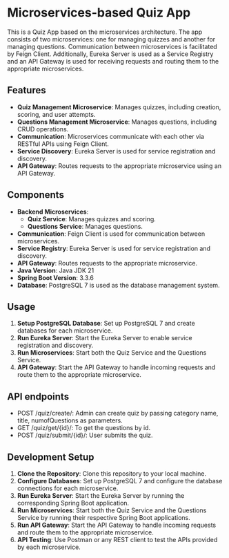 # Microservices-based Quiz App

This is a Quiz App based on the microservices architecture. The app consists of two microservices: one for managing quizzes and another for managing questions. Communication between microservices is facilitated by Feign Client. Additionally, Eureka Server is used as a Service Registry and an API Gateway is used for receiving requests and routing them to the appropriate microservices.

## Features

- **Quiz Management Microservice**: Manages quizzes, including creation, scoring, and user attempts.
- **Questions Management Microservice**: Manages questions, including CRUD operations.
- **Communication**: Microservices communicate with each other via RESTful APIs using Feign Client.
- **Service Discovery**: Eureka Server is used for service registration and discovery.
- **API Gateway**: Routes requests to the appropriate microservice using an API Gateway.

## Components

- **Backend Microservices**:
  - **Quiz Service**: Manages quizzes and scoring.
  - **Questions Service**: Manages questions.
- **Communication**: Feign Client is used for communication between microservices.
- **Service Registry**: Eureka Server is used for service registration and discovery.
- **API Gateway**: Routes requests to the appropriate microservice.
- **Java Version**: Java JDK 21
- **Spring Boot Version**: 3.3.6
- **Database**: PostgreSQL 7 is used as the database management system.

## Usage

1. **Setup PostgreSQL Database**: Set up PostgreSQL 7 and create databases for each microservice.
2. **Run Eureka Server**: Start the Eureka Server to enable service registration and discovery.
3. **Run Microservices**: Start both the Quiz Service and the Questions Service.
4. **API Gateway**: Start the API Gateway to handle incoming requests and route them to the appropriate microservice.

## API endpoints

- POST /quiz/create/: Admin can create quiz by passing category name, title, numofQuestions as parameters.
- GET /quiz/get/{id}/: To get the questions by id.
- POST /quiz/submit/{id}/: User submits the quiz.

## Development Setup

1. **Clone the Repository**: Clone this repository to your local machine.
2. **Configure Databases**: Set up PostgreSQL 7 and configure the database connections for each microservice.
3. **Run Eureka Server**: Start the Eureka Server by running the corresponding Spring Boot application.
4. **Run Microservices**: Start both the Quiz Service and the Questions Service by running their respective Spring Boot applications.
5. **Run API Gateway**: Start the API Gateway to handle incoming requests and route them to the appropriate microservice.
6. **API Testing**: Use Postman or any REST client to test the APIs provided by each microservice.